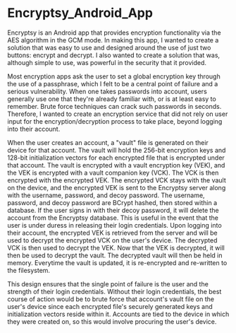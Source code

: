 # Encryptsy_Android_App

Encryptsy is an Android app that provides encryption functionality via the AES algorithm in the GCM mode. In making this app, I wanted to create a solution that was easy to use and designed around the use of just two buttons: encrypt and decrypt. I also wanted to create a solution that was, although simple to use, was powerful in the security that it provided.

Most encryption apps ask the user to set a global encryption key through the use of a passphrase, which I felt to be a central point of failure and a serious vulnerability. When one takes passwords into account, users generally use one that they're already familiar with, or is at least easy to remember. Brute force techniques can crack such passwords in seconds. Therefore, I wanted to create an encryption service that did not rely on user input for the encryption/decryption process to take place, beyond logging into their account.

When the user creates an account, a "vault" file is generated on their device for that account. The vault will hold the 256-bit encryption keys and 128-bit initialization vectors for each encrypted file that is encrypted under that account. The vault is encrypted with a vault encryption key (VEK), and the VEK is encrypted with a vault companion key (VCK). The VCK is then encrypted with the encrypted VEK. The encrypted VCK stays with the vault on the device, and the encrypted VEK is sent to the Encryptsy server along with the username, password, and decoy password. The username, password, and decoy password are BCrypt hashed, then stored within a database. If the user signs in with their decoy password, it will delete the account from the Encryptsy database. This is useful in the event that the user is under duress in releasing their login credentials. Upon logging into their account, the encrypted VEK is retrieved from the server and will be used to decrypt the encrypted VCK on the user's device. The decrypted VCK is then used to decrypt the VEK. Now that the VEK is decrypted, it will then be used to decrypt the vault. The decrypted vault will then be held in memory. Everytime the vault is updated, it is re-encrypted and re-written to the filesystem.

This design ensures that the single point of failure is the user and the strength of their login credentials. Without their login credentials, the best course of action would be to brute force that account's vault file on the user's device since each encrypted file's securely generated keys and initialization vectors reside within it. Accounts are tied to the device in which they were created on, so this would involve procuring the user's device.
